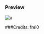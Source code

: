 ### Preview
![a](https://github.com/Eazvy/UILibs/blob/main/Librarys/Gamesneeze/Screenshot%202023-03-08%20002355.png?raw=true)

###Credits: frel0
